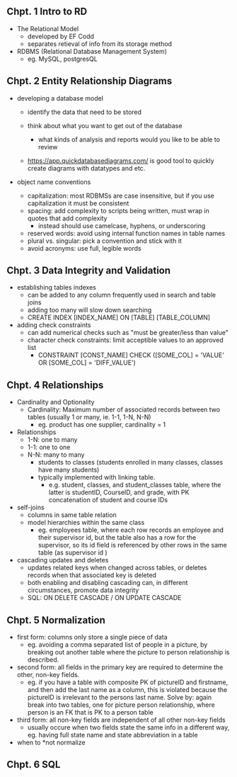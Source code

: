 ## Chpt. 1 Intro to RD
- The Relational Model
    - developed by EF Codd
    - separates retieval of info from its storage method
- RDBMS (Relational Database Management System)
    - eg. MySQL, postgresQL
## Chpt. 2 Entity Relationship Diagrams
- developing a database model
    - identify the data that need to be stored
    - think about what you want to get out of the database
        - what kinds of analysis and reports would you like to be able to review
    
    - https://app.quickdatabasediagrams.com/ is good tool to quickly create diagrams with datatypes and etc.

- object name conventions
    - capitalization: most RDBMSs are case insensitive, but if you use capitalization it must be consistent
    - spacing: add complexity to scripts being written, must wrap in quotes that add complexity
        - instead should use camelcase, hyphens, or underscoring
    - reserved words: avoid using internal function names in table names
    - plural vs. singular: pick a convention and stick with it
    - avoid acronyms: use full, legible words

## Chpt. 3 Data Integrity and Validation
- establishing tables indexes
    - can be added to any column frequently used in search and table joins
    - adding too many will slow down searching
    - CREATE INDEX [INDEX_NAME] ON [TABLE] [TABLE_COLUMN]
- adding check constraints
    - can add numerical checks such as "must be greater/less than value"
    - character check constraints: limit acceptible values to an approved list
        - CONSTRAINT [CONST_NAME] CHECK ([SOME_COL] = 'VALUE' OR [SOME_COL] = 'DIFF_VALUE')
## Chpt. 4 Relationships
- Cardinality and Optionality
    - Cardinality: Maximum number of associated records between two tables (usually 1 or many, ie. 1-1, 1-N, N-N)
        - eg. product has one supplier, cardinality = 1
- Relationships
    - 1-N: one to many
    - 1-1: one to one
    - N-N: many to many
        - students to classes (students enrolled in many classes, classes have many students)
        - typically implemented with linking table.
            - e.g. student, classes, and student_classes table, where the latter is studentID, CourseID, and grade, with PK concatenation of student and course IDs
- self-joins
    - columns in same table relation
    - model hierarchies within the same class 
        - eg. employees table, where each row records an employee and their supervisor id, but the table also has a row for the supervisor, so its id field is referenced by other rows in the same table (as supervisor id )
- cascading updates and deletes
    - updates related keys when changed across tables, or deletes records when that associated key is deleted
    - both enabling and disabling cascading can, in different circumstances, promote data integrity
    - SQL: ON DELETE CASCADE / ON UPDATE CASCADE 


## Chpt. 5 Normalization
- first form: columns only store a single piece of data
    - eg. avoiding a comma separated list of people in a picture, by breaking out another table where the picture to person relationship is described.
- second form: all fields in the primary key are required to determine the other, non-key fields.
     - eg. if you have a table with composite PK of pictureID and firstname, and then add the last name as a column, this is violated because the pictureID is irrelevant to the persons last name.  Solve by: again break into two tables, one for picture person relationship, where person is an FK that is PK to a person table
- third form: all non-key fields are independent of all other non-key fields
    - usually occure when two fields state the same info in a different way, eg. having full state name and state abbreviation in a table 
- when to *not normalize

## Chpt. 6 SQL